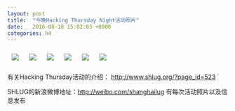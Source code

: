 ```yaml
---
layout: post
title:  "今晚Hacking Thursday Night活动照片"
date:   2016-08-18 15:02:03 +0000
categories: h4
---
```


[<img style='margin:10px;' src='/res2016/g818.h4/g818_2032_5804+08.1920p.jpg'>](/res2016/g818.h4/g818_2032_5804+08.JPG)
[<img style='margin:10px;' src='/res2016/g818.h4/g818_2034_0700+08.1920p.jpg'>](/res2016/g818.h4/g818_2034_0700+08.JPG)
[<img style='margin:10px;' src='/res2016/g818.h4/g818_2041_4900+08.1920p.jpg'>](/res2016/g818.h4/g818_2041_4900+08.JPG)
[<img style='margin:10px;' src='/res2016/g818.h4/g818_2104_3100+08.1920p.jpg'>](/res2016/g818.h4/g818_2104_3100+08.JPG)
[<img style='margin:10px;' src='/res2016/g818.h4/g818_2106_4700+08.1920p.jpg'>](/res2016/g818.h4/g818_2106_4700+08.JPG)
[<img style='margin:10px;' src='/res2016/g818.h4/g818_2107_0900+08.1920p.jpg'>](/res2016/g818.h4/g818_2107_0900+08.JPG)

有关Hacking Thursday活动的介绍：
http://www.shlug.org/?page_id=523

SHLUG的新浪微博地址：http://weibo.com/shanghailug 有每次活动照片以及信息发布


